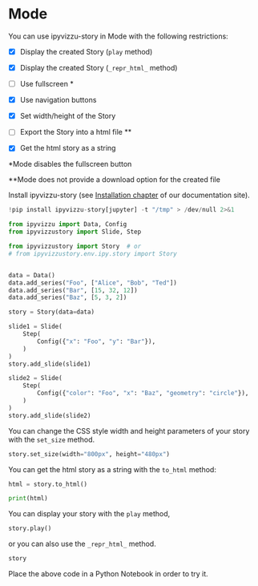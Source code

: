 # Mode

You can use ipyvizzu-story in Mode with the following restrictions:

- [x] Display the created Story (`play` method)
- [x] Display the created Story (`_repr_html_` method)
- [ ] Use fullscreen *
- [x] Use navigation buttons

- [x] Set width/height of the Story

- [ ] Export the Story into a html file **
- [x] Get the html story as a string

*Mode disables the fullscreen button

**Mode does not provide a download option for the created file

Install ipyvizzu-story (see [Installation chapter](../../installation.md) of our documentation site).

```python
!pip install ipyvizzu-story[jupyter] -t "/tmp" > /dev/null 2>&1
```

```python
from ipyvizzu import Data, Config
from ipyvizzustory import Slide, Step

from ipyvizzustory import Story  # or
# from ipyvizzustory.env.ipy.story import Story


data = Data()
data.add_series("Foo", ["Alice", "Bob", "Ted"])
data.add_series("Bar", [15, 32, 12])
data.add_series("Baz", [5, 3, 2])

story = Story(data=data)

slide1 = Slide(
    Step(
        Config({"x": "Foo", "y": "Bar"}),
    )
)
story.add_slide(slide1)

slide2 = Slide(
    Step(
        Config({"color": "Foo", "x": "Baz", "geometry": "circle"}),
    )
)
story.add_slide(slide2)
```

You can change the CSS style width and height parameters of your story with the `set_size` method.

```python
story.set_size(width="800px", height="480px")
```

You can get the html story as a string with the `to_html` method:

```python
html = story.to_html()

print(html)
```

You can display your story with the `play` method,

```python
story.play()
```

or you can also use the `_repr_html_` method.

```python
story
```

Place the above code in a Python Notebook in order to try it.
